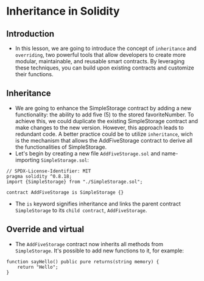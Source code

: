 # Inheritance in Solidity

## Introduction
- In this lesson, we are going to introduce the concept of `inheritance` and `overriding`, two powerful tools that allow developers to create more modular, maintainable, and reusable smart contracts. By leveraging these techniques, you can build upon existing contracts and customize their functions.

## Inheritance
- We are going to enhance the SimpleStorage contract by adding a new functionality: the ability to add five (5) to the stored favoriteNumber. To achieve this, we could duplicate the existing SimpleStorage contract and make changes to the new version. However, this approach leads to redundant code. A better practice could be to utilize `inheritance`, wich is the mechanism that allows the AddFiveStorage contract to derive all the functionalities of SimpleStorage.
- Let's begin by creating a new file `AddFiveStorage.sol` and name-importing `SimpleStorage.sol`:

```
// SPDX-License-Identifier: MIT
pragma solidity ^0.8.18;
import {SimpleStorage} from "./SimpleStorage.sol";

contract AddFiveStorage is SimpleStorage {}
```

- The `is` keyword signifies inheritance and links the parent contract `SimpleStorage` to its `child contract`, `AddFiveStorage`.

## Override and virtual
- The `AddFiveStorage` contract now inherits all methods from `SimpleStorage`. It's possible to add new functions to it, for example:

```
function sayHello() public pure returns(string memory) {
    return "Hello";
}
```

##
